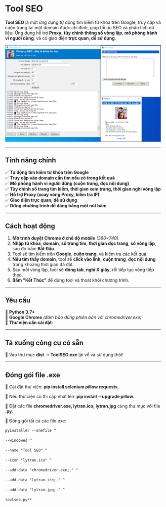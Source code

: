 # Tool SEO

**Tool SEO** là một ứng dụng tự động tìm kiếm từ khóa trên Google, truy cập và cuộn trang tại một domain được chỉ định, giúp tối ưu SEO và phân tích dữ liệu. Ứng dụng hỗ trợ **Proxy**, **tùy chỉnh thông số vòng lặp**, **mô phỏng hành vi người dùng**, và có giao diện **trực quan, dễ sử dụng**.

![Tool SEO](ToolSEO.png)

---

## **Tính năng chính**
✅ **Tự động tìm kiếm từ khóa trên Google**  
✅ **Truy cập vào domain cần tìm nếu có trong kết quả**  
✅ **Mô phỏng hành vi người dùng (cuộn trang, đọc nội dung)**  
✅ **Tùy chỉnh số trang tìm kiếm, thời gian xem trang, thời gian nghỉ vòng lặp**  
✅ **Hỗ trợ Proxy (xoay vòng Proxy, kiểm tra IP)**  
✅ **Giao diện trực quan, dễ sử dụng**  
✅ **Dừng chương trình dễ dàng bằng một nút bấm**  

---

## **Cách hoạt động**
1. **Mở trình duyệt Chrome ở chế độ mobile** *(360×740)*.  
2. **Nhập từ khóa**, **domain**, **số trang tìm**, **thời gian đọc trang**, **số vòng lặp**, sau đó bấm **Bắt Đầu**.  
3. Tool sẽ tìm kiếm trên **Google**, **cuộn trang**, và kiểm tra các kết quả.  
4. **Nếu tìm thấy domain**, tool sẽ **click vào link**, **cuộn trang**, **đọc nội dung** trong khoảng thời gian đã đặt.  
5. Sau mỗi vòng lặp, tool sẽ **đóng tab**, **nghỉ X giây**, rồi tiếp tục vòng tiếp theo.  
6. **Bấm "Kết Thúc"** để dừng tool và thoát khỏi chương trình.  

---

## **Yêu cầu**
🔹 **Python 3.7+**  
🔹 **Google Chrome** *(đảm bảo đúng phiên bản với chromedriver.exe)*  
🔹 **Thư viện cần cài đặt**:

---
## **Tả xuống công cụ có sẵn**

🔹 Vào thư mục **dist** -> **ToolSEO.exe** tải về và sử dụng thôi!

---

## **Đóng gói file .exe**

🔹 Cài đặt thư viện: **pip install selenium pillow requests**.

🔹 Nếu thư ciện cũ thì cập nhật lên: **pip install --upgrade pillow**.

🔹 Đặt các file **chromedriver.exe, lytran.ico, lytran.jpg** cùng thư mục với file **.py**.

🔹 Đóng gói tất cả các file exe:

    pyinstaller --onefile ^

    --windowed ^
    
    --name "Tool SEO" ^
    
    --icon "lytran.ico" ^
    
    --add-data "chromedriver.exe;." ^
    
    --add-data "lytran.ico;." ^
    
    --add-data "lytran.jpg;." ^
    
    toolseo.py**